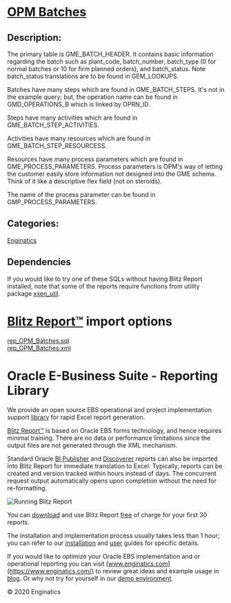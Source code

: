 # [OPM Batches](https://www.enginatics.com/reports/opm-batches/)
## Description: 
The primary table is GME_BATCH_HEADER. It contains basic information
regarding the batch such as plant_code, batch_number, batch_type (0 for
normal batches or 10 for firm planned orders), and batch_status. Note
batch_status translations are to be found in GEM_LOOKUPS.

Batches have many steps which are found in GME_BATCH_STEPS. It's not in the
example query; but, the operation name can be found in GMD_OPERATIONS_B
which is linked by OPRN_ID.

Steps have many activities which are found in GME_BATCH_STEP_ACTIVITIES.

Activities have many resources which are found in GME_BATCH_STEP_RESOURCESS.

Resources have many process parameters which are found in
GME_PROCESS_PARAMETERS. Process parameters is OPM's way of letting the
customer easily store information not designed into the GME schema. Think
of it like a descriptive flex field (not on steroids).

The name of the process parameter can be found in GMP_PROCESS_PARAMETERS.
## Categories: 
[Enginatics](https://www.enginatics.com/library/?pg=1&category[]=Enginatics)
## Dependencies
If you would like to try one of these SQLs without having Blitz Report installed, note that some of the reports require functions from utility package [xxen_util](https://www.enginatics.com/xxen_util/true).
# [Blitz Report™](https://www.enginatics.com/blitz-report/) import options
[rep_OPM_Batches.sql](https://www.enginatics.com/export/opm-batches/)\
[rep_OPM_Batches.xml](https://www.enginatics.com/xml/opm-batches/)
# Oracle E-Business Suite - Reporting Library 
    
We provide an open source EBS operational and project implementation support [library](https://www.enginatics.com/library/) for rapid Excel report generation. 

[Blitz Report™](https://www.enginatics.com/blitz-report/) is based on Oracle EBS forms technology, and hence requires minimal training. There are no data or performance limitations since the output files are not generated through the XML mechanism. 

Standard Oracle [BI Publisher](https://www.enginatics.com/user-guide/#BI_Publisher) and [Discoverer](https://www.enginatics.com/blog/importing-discoverer-worksheets-into-blitz-report/) reports can also be imported into Blitz Report for immediate translation to Excel. Typically, reports can be created and version tracked within hours instead of days. The concurrent request output automatically opens upon completion without the need for re-formatting.

![Running Blitz Report](https://www.enginatics.com/wp-content/uploads/2018/01/Running-blitz-report.png) 

You can [download](https://www.enginatics.com/download/) and use Blitz Report [free](https://www.enginatics.com/pricing/) of charge for your first 30 reports.

The installation and implementation process usually takes less than 1 hour; you can refer to our [installation](https://www.enginatics.com/installation-guide/) and [user](https://www.enginatics.com/user-guide/) guides for specific details.

If you would like to optimize your Oracle EBS implementation and or operational reporting you can visit [www.enginatics.com](https://www.enginatics.com/) to review great ideas and example usage in [blog](https://www.enginatics.com/blog/). Or why not try for yourself in our [demo environment](http://demo.enginatics.com/).

© 2020 Enginatics